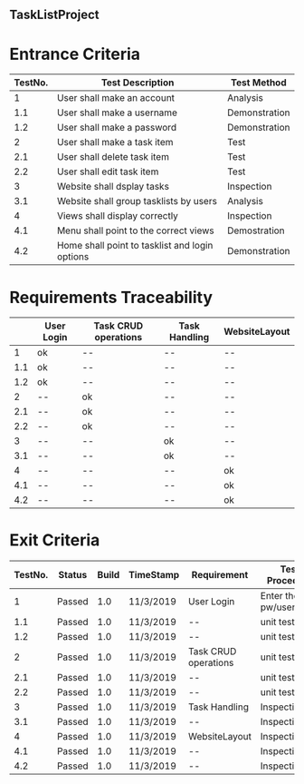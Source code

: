 <h2>TaskListProject</h2>

<h1>Entrance Criteria</h1>

|TestNo.|Test Description|Test Method|
|--|--|--|
|1|User shall make an account|Analysis|
|1.1|User shall make a username|Demonstration|
|1.2|User shall make a password|Demonstration|
|2|User shall make a task item|Test|
|2.1|User shall delete task item|Test|
|2.2|User shall edit task item|Test|
|3|Website shall dsplay tasks|Inspection|
|3.1|Website shall group tasklists by users|Analysis|
|4|Views shall display correctly|Inspection|
|4.1|Menu shall point to the correct views|Demostration|
|4.2|Home shall point to tasklist and login options|Demonstration|

<h1>Requirements Traceability</h1>

||User Login|Task CRUD operations|Task Handling|WebsiteLayout|
|--|--|--|--|--|
|1|ok|--|--|--|
|1.1|ok|--|--|--|
|1.2|ok|--|--|--|
|2|--|ok|--|--|
|2.1|--|ok|--|--|
|2.2|--|ok|--|--|
|3|--|--|ok|--|
|3.1|--|--|ok|--|
|4|--|--|--|ok|
|4.1|--|--|--|ok|
|4.2|--|--|--|ok|

<h1>Exit Criteria</h1>

|TestNo.|Status|Build|TimeStamp|Requirement|Test Procedure|
|--|--|--|--|--|--|
|1|Passed|1.0|11/3/2019|User Login|Enter the pw/username|
|1.1|Passed|1.0|11/3/2019|--|unit test|
|1.2|Passed|1.0|11/3/2019|--|unit test|
|2|Passed|1.0|11/3/2019|Task CRUD operations|unit test|
|2.1|Passed|1.0|11/3/2019|--|unit test|
|2.2|Passed|1.0|11/3/2019|--|unit test|
|3|Passed|1.0|11/3/2019|Task Handling|Inspection|
|3.1|Passed|1.0|11/3/2019|--|Inspection|
|4|Passed|1.0|11/3/2019|WebsiteLayout|Inspection|
|4.1|Passed|1.0|11/3/2019|--|Inspection|
|4.2|Passed|1.0|11/3/2019|--|Inspection|
